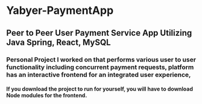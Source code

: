 # Yabyer-PaymentApp
 ## Peer to Peer User Payment Service App Utilizing Java Spring, React, MySQL
### Personal Project I worked on that performs various user to user functionality including concurrent payment requests, platform has an interactive frontend for an integrated user experience,
#### If you download the project to run for yourself, you will have to download Node modules for the frontend.
